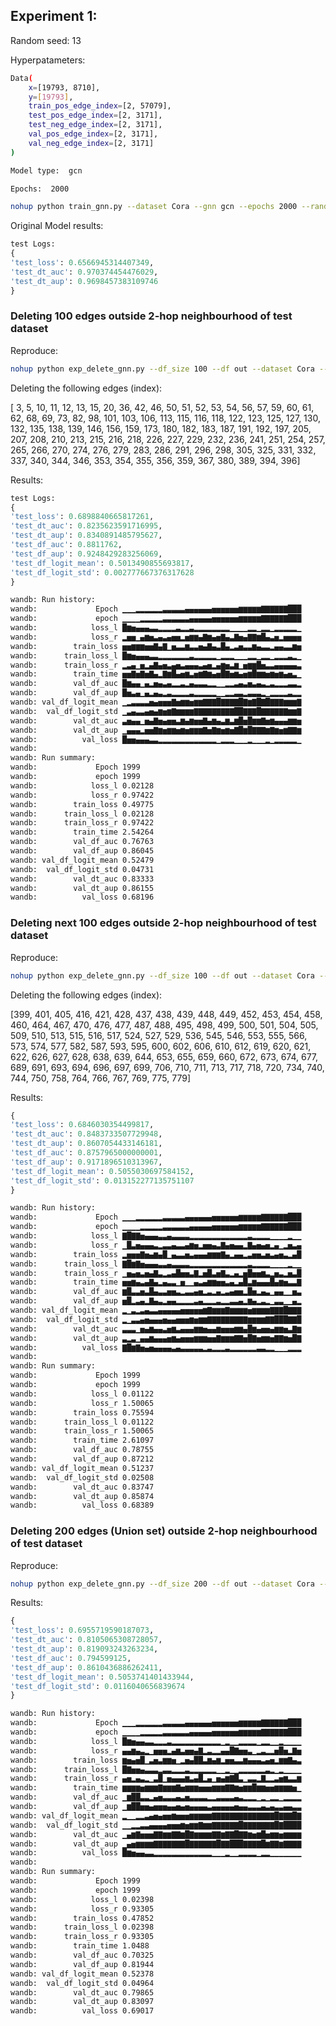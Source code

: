 ## Experiment 1:

Random seed: 13

Hyperpatameters:

```bash
Data(
    x=[19793, 8710],
    y=[19793],
    train_pos_edge_index=[2, 57079],
    test_pos_edge_index=[2, 3171],
    test_neg_edge_index=[2, 3171],
    val_pos_edge_index=[2, 3171],
    val_neg_edge_index=[2, 3171]
)

Model type:  gcn

Epochs:  2000
```

```bash
nohup python train_gnn.py --dataset Cora --gnn gcn --epochs 2000 --random_seed 13 > gcn_original_Cora_13.txt &
```

Original Model results:

```python
test Logs:
{
'test_loss': 0.6566945314407349,
'test_dt_auc': 0.970374454476029,
'test_dt_aup': 0.9698457383109746
}
```

### Deleting 100 edges outside 2-hop neighbourhood of test dataset

Reproduce:

```bash
nohup python exp_delete_gnn.py --df_size 100 --df out --dataset Cora --gnn gcn --unlearning_model gnndelete --epochs 2000 --random_seed 13 > gcn_gnndelete_out_0_100_Cora_13.txt &
```

Deleting the following edges (index):

[ 3, 5, 10, 11, 12, 13, 15, 20, 36, 42, 46, 50, 51, 52,
53, 54, 56, 57, 59, 60, 61, 62, 68, 69, 73, 82, 98, 101,
103, 106, 113, 115, 116, 118, 122, 123, 125, 127, 130, 132, 135, 138,
139, 146, 156, 159, 173, 180, 182, 183, 187, 191, 192, 197, 205, 207,
208, 210, 213, 215, 216, 218, 226, 227, 229, 232, 236, 241, 251, 254,
257, 265, 266, 270, 274, 276, 279, 283, 286, 291, 296, 298, 305, 325,
331, 332, 337, 340, 344, 346, 353, 354, 355, 356, 359, 367, 380, 389,
394, 396]

Results:

```python
test Logs:
{
'test_loss': 0.6898840665817261,
'test_dt_auc': 0.8235623591716995,
'test_dt_aup': 0.8340891485795627,
'test_df_auc': 0.8811762,
'test_df_aup': 0.9248429283256069,
'test_df_logit_mean': 0.5013490855693817,
'test_df_logit_std': 0.002777667376317628
}
```

```bash
wandb: Run history:
wandb:             Epoch ▁▁▁▂▂▂▂▂▂▃▃▃▃▃▄▄▄▄▄▄▅▅▅▅▅▅▆▆▆▆▆▇▇▇▇▇▇███
wandb:             epoch ▁▁▁▁▂▂▂▂▂▃▃▃▃▃▃▄▄▄▄▄▅▅▅▅▅▅▆▆▆▆▆▇▇▇▇▇▇███
wandb:            loss_l █▆▅▄▄▄▃▃▂▂▂▂▃▂▂▃▂▂▂▂▂▂▂▂▁▁▁▁▂▂▁▂▂▁▂▂▂▂▂▁
wandb:            loss_r ▂▅▅▁▄▆▅▃▄▃▄▅▅▂▅▆▆▄▇▆▄▅▇▄▃▇▅▄▇▇▆█▄▃▅▂▅▅▅▅
wandb:        train_loss ▅▅▆▆▆▅▅▇▄▇▁▅▃▃▆▃▃▅▄▇▄▃█▄▂▃▅▃▃▆▄▃▃▂▄▄▃▃▆▅
wandb:      train_loss_l █▆▅▄▄▄▃▃▂▂▂▂▂▂▂▃▂▂▂▂▂▁▂▂▂▁▁▁▂▂▁▂▂▁▂▂▂▃▂▁
wandb:      train_loss_r ▂▃▄▁▅▂▄▇▄▅▃▄▅▃▄▄▄▃▄▅▂▄▆▅▃▆▁▅▆▆█▅▃▃▄▄▄▄▄▃
wandb:        train_time ▅▅▇▅▇▅▇▄▂▇▆█▄▅▆▃▅▆▇▆▄▅█▇▅▆▄▅▆█▆▆▅▆▅▆▄▅▃▁
wandb:        val_df_auc █▆▄▄▁▄▂▅▄▃▄▂▂▃▂▄▃▃▃▂▂▁▁▂▂▃▄▃▅▃▄▃▂▃▂▂▂▃▃▂
wandb:        val_df_aup █▅▃▄▁▄▂▄▃▂▃▂▂▂▂▃▂▂▂▂▂▁▁▂▂▃▃▂▃▃▃▂▁▂▂▂▂▃▂▂
wandb: val_df_logit_mean ▁▂▃▃▃▃▅▄▅▅▅▇▅▆▆▅▆▆▇▇▇█▇▇▇▇█▇▆▇█▇█▇▇▇▆▆▆▇
wandb:  val_df_logit_std ▁▃▄▃▃▄▅▄▆▅▆▇▆▆▆▆▇▇▇▇▇▇▇▇▇██▇▇▇█▇▇▇▇▇▇▆▆▇
wandb:        val_dt_auc ▃▅▄▄▁▅▄▇▅▄▅▅▃▆▄▆▅▅▇▄▆▄▃▆▃▆█▅█▆▆▇▅▆▄▄▄▆▆▅
wandb:        val_dt_aup ▁▄▄▄▂▅▅▇▆▅▆▆▅▆▅▆▆▆▇▅▇▆▅▆▅▇█▆█▇▇▇▆▇▆▅▆▇▇▆
wandb:          val_loss █▅▅▄▄▄▃▃▂▂▂▂▂▂▂▂▂▂▂▂▂▁▂▂▂▁▁▁▂▁▁▁▂▁▂▂▂▂▂▁
wandb:
wandb: Run summary:
wandb:             Epoch 1999
wandb:             epoch 1999
wandb:            loss_l 0.02128
wandb:            loss_r 0.97422
wandb:        train_loss 0.49775
wandb:      train_loss_l 0.02128
wandb:      train_loss_r 0.97422
wandb:        train_time 2.54264
wandb:        val_df_auc 0.76763
wandb:        val_df_aup 0.86045
wandb: val_df_logit_mean 0.52479
wandb:  val_df_logit_std 0.04731
wandb:        val_dt_auc 0.83333
wandb:        val_dt_aup 0.86155
wandb:          val_loss 0.68196
```

### Deleting next 100 edges outside 2-hop neighbourhood of test dataset

Reproduce:

```bash
nohup python exp_delete_gnn.py --df_size 100 --df out --dataset Cora --gnn gcn --unlearning_model gnndelete --seqlearn True --epochs 2000 --random_seed 13 > gcn_gnndelete_out_100_200_Cora_13.txt &
```

Deleting the following edges (index):

[399, 401, 405, 416, 421, 428, 437, 438, 439, 448, 449, 452, 453, 454,
458, 460, 464, 467, 470, 476, 477, 487, 488, 495, 498, 499, 500, 501,
504, 505, 509, 510, 513, 515, 516, 517, 524, 527, 529, 536, 545, 546,
553, 555, 566, 573, 574, 577, 582, 587, 593, 595, 600, 602, 606, 610,
612, 619, 620, 621, 622, 626, 627, 628, 638, 639, 644, 653, 655, 659,
660, 672, 673, 674, 677, 689, 691, 693, 694, 696, 697, 699, 706, 710,
711, 713, 717, 718, 720, 734, 740, 744, 750, 758, 764, 766, 767, 769,
775, 779]

Results:

```python
{
'test_loss': 0.6846030354499817, 
'test_dt_auc': 0.8483733507729948, 
'test_dt_aup': 0.8607054433146181, 
'test_df_auc': 0.8757965000000001, 
'test_df_aup': 0.9171896510313967, 
'test_df_logit_mean': 0.5055030697584152, 
'test_df_logit_std': 0.013152277135751107
}
```

```bash
wandb: Run history:
wandb:             Epoch ▁▁▁▂▂▂▂▂▂▃▃▃▃▃▄▄▄▄▄▄▅▅▅▅▅▅▆▆▆▆▆▇▇▇▇▇▇███
wandb:             epoch ▁▁▁▁▂▂▂▂▂▃▃▃▃▃▃▄▄▄▄▄▅▅▅▅▅▅▆▆▆▆▆▇▇▇▇▇▇███
wandb:            loss_l ▇█▇▇▅▄▄▄▃▃▄▃▃▃▃▂▂▂▂▂▂▂▂▂▂▂▂▂▃▂▂▂▂▁▁▁▁▂▁▁
wandb:            loss_r ▁█▃▅▄▄▄▃▂▃▃▄▃▃▄▆▅▂▅▅▄▃▇▄▅▄▄▂▇▄▅▄▅▂▄▁▂▅▃▄
wandb:        train_loss ▂▅▅▅▇▅▄▆▄█▁▄▃▃▅▃▄▄▄▆▆▆▇▄▂▄▄▂▃▅▅▃▅▃▄▅▃▂▄█
wandb:      train_loss_l ▇█▆▇▅▄▄▄▃▃▄▃▃▃▃▂▂▂▂▂▂▂▂▂▂▂▂▂▃▂▂▂▂▁▁▁▁▂▁▁
wandb:      train_loss_r ▁▅▄▅▃▅▄▇▃▂▃▄█▅▅▃▇▂▅█▃▅▇▃▂▄▂▅█▅▅▆▃▂▅▃▂▅▃█
wandb:        train_time ▅▅▆▄▃▄▇▄▂▄▃▃▁▅▁▁▄▃▄▆▆▅▅▃▄▂▄█▃▆▄▄▄█▄▆▅▃▃▇
wandb:        val_df_auc ▆█▃▃▅▃█▄▃▃▅▅▃▂▃▃▄▅▂▃▂▄▂▃▄▅▅▂█▅▂▄▃▁▄▄▁▁▅▃
wandb:        val_df_aup ▅█▂▃▄▂▇▄▃▂▄▄▂▂▂▂▃▄▂▂▂▃▂▂▃▃▄▂▆▄▂▃▂▁▃▃▁▁▄▂
wandb: val_df_logit_mean ▂▁▃▂▃▄▃▃▄▄▄▄▄▅▅▅▅▅▆▇▆▆▆▇▆▆▆▆▅▆▆▆▆▇▇▇█▇▇▇
wandb:  val_df_logit_std ▂▁▃▃▄▅▄▄▄▅▄▄▅▅▅▆▅▆▆▇▇▇▇▇▇▇▇▇▆▆▆▆▇▇███▇▇█
wandb:        val_dt_auc ▃▃▃▁▅▄▆▄▄▃▅▆▃▄▄▄▆▆▅▄▄▆▅▅▅▆▆▄█▆▄▅▅▄▆▆▅▃▇▆
wandb:        val_dt_aup ▃▂▃▁▄▄▆▄▄▄▅▆▄▅▅▅▆▆▆▅▅▇▆▆▆▇▇▅█▇▅▆▆▅▇▇▆▅█▇
wandb:          val_loss ▇█▆▇▅▄▅▄▄▄▄▃▄▃▃▃▃▃▂▃▂▂▂▃▂▂▂▂▂▂▃▃▂▂▁▁▁▂▂▂
wandb:
wandb: Run summary:
wandb:             Epoch 1999
wandb:             epoch 1999
wandb:            loss_l 0.01122
wandb:            loss_r 1.50065
wandb:        train_loss 0.75594
wandb:      train_loss_l 0.01122
wandb:      train_loss_r 1.50065
wandb:        train_time 2.61097
wandb:        val_df_auc 0.78755
wandb:        val_df_aup 0.87212
wandb: val_df_logit_mean 0.51237
wandb:  val_df_logit_std 0.02508
wandb:        val_dt_auc 0.83747
wandb:        val_dt_aup 0.85874
wandb:          val_loss 0.68389
```

### Deleting 200 edges (Union set) outside 2-hop neighbourhood of test dataset

Reproduce:

```bash
nohup python exp_delete_gnn.py --df_size 200 --df out --dataset Cora --gnn gcn --unlearning_model gnndelete --epochs 2000 --random_seed 13 > gcn_gnndelete_out_union200_Cora_13.txt &
```

Results:

```python
{
'test_loss': 0.6955719590187073, 
'test_dt_auc': 0.8105065308728057, 
'test_dt_aup': 0.819093243263234, 
'test_df_auc': 0.794599125, 
'test_df_aup': 0.8610436886262411, 
'test_df_logit_mean': 0.5053741401433944, 
'test_df_logit_std': 0.0116040656839674
}
```

```bash
wandb: Run history:
wandb:             Epoch ▁▁▁▂▂▂▂▂▂▃▃▃▃▃▄▄▄▄▄▄▅▅▅▅▅▅▆▆▆▆▆▇▇▇▇▇▇███
wandb:             epoch ▁▁▁▁▂▂▂▂▂▃▃▃▃▃▃▄▄▄▄▄▅▅▅▅▅▅▆▆▆▆▆▇▇▇▇▇▇███
wandb:            loss_l █▆▅▄▄▃▃▂▂▂▃▂▂▂▂▂▂▂▂▂▂▂▁▂▁▁▂▂▂▂▁▂▂▁▁▂▁▁▁▁
wandb:            loss_r ▄▄▆▄▃▂▁▅▅▅▂▄▆▃▅▅▄▇▂▃▂▂▄▄█▇▅▅▃▁▂▃▂▂▅█▅▂▇▅
wandb:        train_loss ▆▅▄▅█▁▃▅▃▆▆▅▁▂▅▄██▃▆▄▆▂▅▅▃▃▆▄▄▄▃▄▅▂▆▆▇▄▃
wandb:      train_loss_l █▇▅▅▄▃▃▃▂▃▃▂▂▂▃▂▂▂▂▂▂▁▁▂▁▁▂▂▂▂▂▂▃▂▁▂▁▁▁▁
wandb:      train_loss_r ▄▅▂▄▃▂▁▃█▁▅▄▄▄▆▃▄█▂▄▁▅▄▆▇█▃▁▃▃▂▇▂▂▃▅▆▃▃▆
wandb:        train_time ▆▆▆▆▅▆▆▆▇▆▆▆▇▅▆▆▆▅▅▅▆▆▆▇▇▆▅▆▆█▆▆▅▅▆▆▆▆▅▁
wandb:        val_df_auc ▁▆██▃▃▂▄▅▃▃▃▄▃▅▃▃▃▃▂▂▃▃▃▃▄▃▂▂▂▁▂▁▂▂▁▂▂▂▂
wandb:        val_df_aup ▁▆██▅▅▄▅▅▅▄▄▅▄▅▄▄▄▄▃▄▄▄▄▄▅▄▄▃▃▃▄▃▄▃▃▄▄▃▃
wandb: val_df_logit_mean ▂▁▁▂▂▃▄▅▄▅▅▆▅▅▅▆▆▆▆▆▇▇▇▇▇▇▇▇▇▇▇▇▇▇█▇▇▇█▇
wandb:  val_df_logit_std ▁▁▂▂▃▃▄▄▄▄▅▅▅▆▅▆▆▇▆▆▇▇▇▇▇▇█▇▇▇▇▇▇▇█▇████
wandb:        val_dt_auc ▁▄▆▇▅▅▅▇▇▆▆▇▇▆█▇▆▆▆▆▇▇▆▇▇█▇▇▆▅▆█▅▆▆▅▆▆▆▆
wandb:        val_dt_aup ▁▄▅▆▆▆▆▇▇▇▇▇▇▇█▇▇▇▇▇▇█▇▇███▇▇▇▇█▆▇▇▆▇▇▇▇
wandb:          val_loss █▆▅▄▄▃▃▂▂▂▂▂▂▂▂▂▂▂▂▂▁▁▁▂▁▁▂▂▂▂▁▂▂▁▁▁▁▁▁▁
wandb:
wandb: Run summary:
wandb:             Epoch 1999
wandb:             epoch 1999
wandb:            loss_l 0.02398
wandb:            loss_r 0.93305
wandb:        train_loss 0.47852
wandb:      train_loss_l 0.02398
wandb:      train_loss_r 0.93305
wandb:        train_time 1.0488
wandb:        val_df_auc 0.70325
wandb:        val_df_aup 0.81944
wandb: val_df_logit_mean 0.52378
wandb:  val_df_logit_std 0.04964
wandb:        val_dt_auc 0.79865
wandb:        val_dt_aup 0.83097
wandb:          val_loss 0.69017
```
